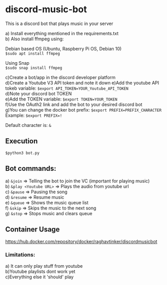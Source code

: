 # discord-music-bot

This is a discord bot that plays music in your server

a) Install everything mentioned in the requirements.txt<br>
b) Also install ffmpeg using: <br>

Debian based OS (Ubuntu, Raspberry Pi OS, Debian 10)<br>
```$sudo apt install ffmpeg```<br>

Using Snap<br>
```$sudo snap install ffmpeg```<br>

c)Create a bot/app in the discord developer platform<br>
d)Create a Youtube V3 API token and note it down
e)Add the youtube API tokeb variable: ```$export API_TOKEN=YOUR_Youtube_API_TOKEN```<br>
d)Note your discord bot TOKEN<br>
e)Add the TOKEN variable: ```$export TOKEN=YOUR_TOKEN```<br>
f)Use the OAuth2 link and add the bot to your desired discord bot<br>
g)You can change the docker bot prefix: ```$export PREFIX=PREFIX_CHARACTER```<br>
Example: ```$export PREFIX=!```<br>

Default character is: ```&```

## Execution
```$python3 bot.py```<br>

## Bot commands:

a) ```&join``` => Telling the bot to join the VC (important for playing music)<br>
b) ```&play <Youtube URL>``` => Plays the audio from youtube url<br>
c) ```&pause``` => Pausing the song<br>
d) ```&resume``` => Resume music<br>
e) ```&queue``` => Shows the music queue list<br>
f) ```&skip``` => Skips the music to the next song<br>
g) ```&stop``` => Stops music and clears queue<br>

## Container Usage
https://hub.docker.com/repository/docker/raghavtinker/discordmusicbot<br>
### Limitations:
a) It can only play stuff from youtube<br>
b)Youtube playlists dont work yet<br>
c)Everything else it 'should' play
